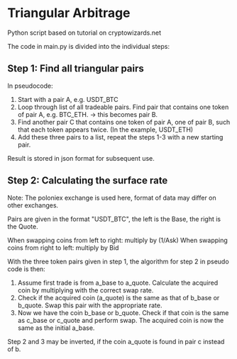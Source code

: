 # Triangular Arbitrage

Python script based on tutorial on cryptowizards.net

The code in main.py is divided into the individual steps:

## Step 1: Find all triangular pairs

In pseudocode:
1. Start with a pair A, e.g. USDT_BTC
2. Loop through list of all tradeable pairs. Find pair that contains one token of pair A, e.g. BTC_ETH. -> this becomes pair B.
3. Find another pair C that contains one token of pair A, one of pair B, such that each token appears twice. (In the example, USDT_ETH)
4. Add these three pairs to a list, repeat the steps 1-3 with a new starting pair.

Result is stored in json format for subsequent use.

## Step 2: Calculating the surface rate

Note: The poloniex exchange is used here, format of data may differ on other exchanges.

Pairs are given in the format "USDT_BTC",
the left is the Base, the right is the Quote.

When swapping coins from left to right: multiply by (1/Ask)
When swapping coins from right to left: multiply by Bid

With the three token pairs given in step 1, the algorithm for step 2 in pseudo code is then:
1. Assume first trade is from a_base to a_quote. Calculate the acquired coin by multiplying with the correct swap rate.
2. Check if the acquired coin (a_quote) is the same as that of b_base or b_quote. Swap this pair with the appropriate rate.
3. Now we have the coin b_base or b_quote. Check if that coin is the same as c_base or c_quote and perform swap. The acquired coin is now the same as the initial a_base.

Step 2 and 3 may be inverted, if the coin a_quote is found in pair c instead of b.